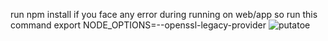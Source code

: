 run npm install 
if you face any error during running on web/app so run this command
export NODE_OPTIONS=--openssl-legacy-provider
![putatoe](https://user-images.githubusercontent.com/86207985/201436052-f0cb2b87-cfef-4534-ad01-affec90b17b0.jpg)

